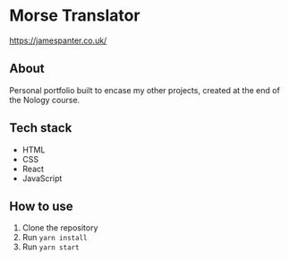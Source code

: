 # Morse Translator
https://jamespanter.co.uk/

## About
Personal portfolio built to encase my other projects, created at the end of the Nology course.

## Tech stack
* HTML 
* CSS
* React
* JavaScript

## How to use
1. Clone the repository
2. Run `yarn install`
3. Run `yarn start`

